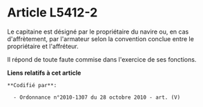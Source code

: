 # Article L5412-2

Le capitaine est désigné par le propriétaire du navire ou, en cas d'affrètement, par l'armateur selon la convention conclue
entre le propriétaire et l'affréteur.

Il répond de toute faute commise dans l'exercice de ses fonctions.

**Liens relatifs à cet article**

	**Codifié par**:

	  - Ordonnance n°2010-1307 du 28 octobre 2010 - art. (V)
